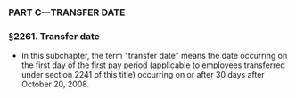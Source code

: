 ### PART C—TRANSFER DATE

### §2261. Transfer date
* In this subchapter, the term "transfer date" means the date occurring on the first day of the first pay period (applicable to employees transferred under section 2241 of this title) occurring on or after 30 days after October 20, 2008.